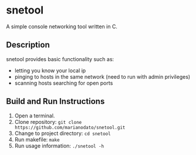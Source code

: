 # snetool
A simple console networking tool written in C.

## Description
snetool provides basic functionality such as:
  - letting you know your local ip
  - pinging to hosts in the same network (need to run with admin privileges)
  - scanning hosts searching for open ports

## Build and Run Instructions

1. Open a terminal.
2. Clone repository: `git clone https://github.com/marianodato/snetool.git`
3. Change to project directory: `cd snetool`
4. Run makefile: `make`
5. Run usage information: `./snetool -h`
